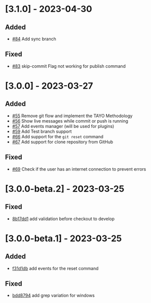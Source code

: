# [3.1.0] - 2023-04-30

## Added
- [#84](https://github.com/minnek-digital-studio/cominnek/issues/84) Add sync branch 

## Fixed
- [#83](https://github.com/minnek-digital-studio/cominnek/issues/83) skip-commit Flag not working for publish command

# [3.0.0] - 2023-03-27

## Added
- [#55](https://github.com/minnek-digital-studio/cominnek/issues/55) Remove git flow and implement the TAYO Methodology
- [#56](https://github.com/minnek-digital-studio/cominnek/issues/56) Show live messages while commit or push is running
- [#57](https://github.com/minnek-digital-studio/cominnek/issues/57) Add events manager (will be used for plugins)
- [#59](https://github.com/minnek-digital-studio/cominnek/issues/59) Add Test branch support
- [#66](https://github.com/minnek-digital-studio/cominnek/issues/66) Add support for the `git reset` command
- [#67](https://github.com/minnek-digital-studio/cominnek/issues/67) Add support for clone repository from GitHub

## Fixed

- [#69](https://github.com/minnek-digital-studio/cominnek/issues/69) Check if the user has an internet connection to prevent errors

# [3.0.0-beta.2] - 2023-03-25
## Fixed

- [8b17dd1](https://github.com/minnek-digital-studio/cominnek/commit/8b17dd1) add validation before checkout to develop

# [3.0.0-beta.1] - 2023-03-25
## Added

- [f31d1db](https://github.com/minnek-digital-studio/cominnek/commit/f31d1db) add events for the reset command

## Fixed

- [bdd8794](https://github.com/minnek-digital-studio/cominnek/commit/bdd8794) add grep variation for windows
